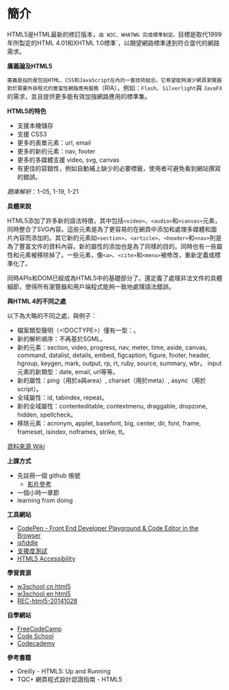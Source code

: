 # 簡介

HTML5是HTML最新的修訂版本，`由 W3C、WHATWG 完成標準制定。`目標是取代1999年所製定的HTML 4.01和XHTML 1.0標準`，以期望網路標準達到符合當代的網路需求。

**廣義論及HTML5**

`廣義是指的是包括HTML、CSS和JavaScript在內的一套技術組合。它希望能夠減少網頁瀏覽器對於需要外掛程式的豐富性網路應用服務`（RIA），例如：`Flash`、`Silverlight`與 `JavaFX`的需求，並且提供更多能有效加強網路應用的標準集。

**HTML5的特色**

* 支援本機儲存
* 支援 CSS3
* 更多的表單元素：url, email
* 更多的新的元素：nav, footer
* 更多的多媒體支援 video, svg, canvas
* 有更佳的容錯性，例如自動補上缺少的必要標籤，使用者可避免看到網站撰寫的錯誤。

*題庫解析*：1-05, 1-19, 1-21

**具體來說**

HTML5添加了許多新的語法特徵，其中包括`<video>`、`<audio>`和`<canvas>`元素，同時整合了SVG內容。這些元素是為了更容易的在網頁中添加和處理多媒體和圖片內容而添加的。其它新的元素如`<section>`、`<article>`、`<header>`和`<nav>`則是為了豐富文件的資料內容。新的屬性的添加也是為了同樣的目的。同時也有一些屬性和元素被移除掉了。一些元素，像`<a>`、`<cite>`和`<menu>`被修改，重新定義或標準化了。

同時APIs和DOM已經成為HTML5中的基礎部分了。還定義了處理非法文件的具體細節，使得所有瀏覽器和用戶端程式能夠一致地處理語法錯誤。

**與HTML 4的不同之處**

以下為大略的不同之處，與例子：

* 檔案類型聲明（<!DOCTYPE>）僅有一型：<!DOCTYPE HTML>。
* 新的解析順序：不再基於SGML。
* 新的元素：section, video, progress, nav, meter, time, aside, canvas, command, datalist, details, embed, figcaption, figure, footer, header, hgroup, keygen, mark, output, rp, rt, ruby, source, summary, wbr。
input元素的新類型：date, email, url等等。
* 新的屬性：ping（用於a與area）, charset（用於meta）, async（用於script）。
* 全域屬性：id, tabindex, repeat。
* 新的全域屬性：contenteditable, contextmenu, draggable, dropzone, hidden, spellcheck。
* 移除元素：acronym, applet, basefont, big, center, dir, font, frame, frameset, isindex, noframes, strike, tt。

[資料來源 Wiki](https://zh.wikipedia.org/wiki/HTML5)

**上課方式**

* 先註冊一個 github 帳號
    * [影片參考](https://www.youtube.com/watch?v=LIhoP5omcG4)
* 一個小時一章節
* learning from doing

**工具網站**

* [CodePen - Front End Developer Playground &amp; Code Editor in the Browser](https://codepen.io/)
* [jsfiddle](https://jsfiddle.net/)
* [支援度測試](http://html5test.com/)
* [HTML5 Accessibility](http://www.html5accessibility.com/)

**學習資源**

* [w3school cn html5](http://www.w3school.com.cn/html5/index.asp)
* [w3school en html5](http://www.w3schools.com/html/html5_intro.asp)
* [REC-html5-20141028](https://www.w3.org/TR/html5/Overview.html)

**自學網站**

* [FreeCodeCamp](https://www.freecodecamp.com/)
* [Code School](https://codeschool.com/)
* [Codecademy](https://www.codecademy.com/)

**參考書籍**

* Oreilly - HTML5: Up and Running
* TQC+ 網頁程式設計認證指南 - HTML5
